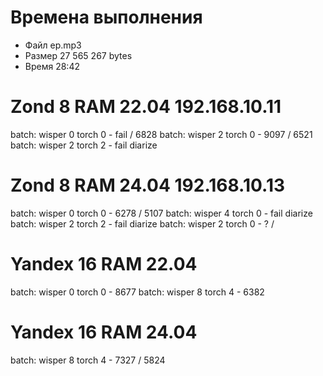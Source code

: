 # Времена выполнения

- Файл ep.mp3
- Размер 27 565 267 bytes
- Время 28:42

# Zond 8 RAM 22.04 192.168.10.11

batch: wisper 0 torch 0 - fail / 6828
batch: wisper 2 torch 0 - 9097 / 6521
batch: wisper 2 torch 2 - fail diarize

# Zond 8 RAM 24.04 192.168.10.13

batch: wisper 0 torch 0 - 6278 / 5107
batch: wisper 4 torch 0 - fail diarize
batch: wisper 2 torch 2 - fail diarize
batch: wisper 2 torch 0 - ?    / 

# Yandex 16 RAM 22.04

batch: wisper 0 torch 0 - 8677
batch: wisper 8 torch 4 - 6382

# Yandex 16 RAM 24.04

batch: wisper 8 torch 4 - 7327 / 5824

